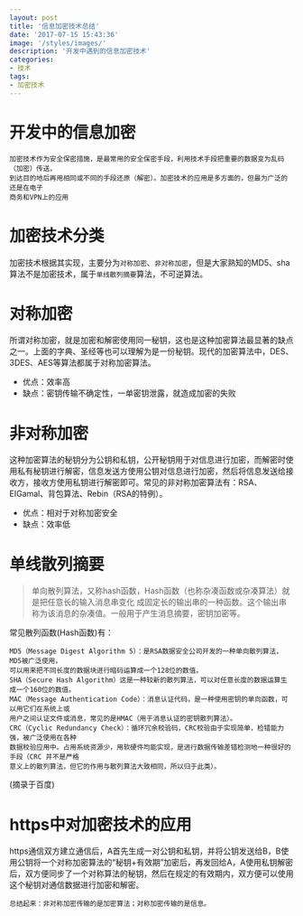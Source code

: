 ```yaml
---
layout: post
title: '信息加密技术总结'
date: '2017-07-15 15:43:36'
image: '/styles/images/'
description: '开发中遇到的信息加密技术'
categories:
- 技术
tags:
- 加密技术
---
```


开发中的信息加密
===
    加密技术作为安全保密措施，是最常用的安全保密手段，利用技术手段把重要的数据变为乱码（加密）传送，
    到达目的地后再用相同或不同的手段还原（解密）。加密技术的应用是多方面的，但最为广泛的还是在电子
    商务和VPN上的应用


加密技术分类
===
加密技术根据其实现，主要分为`对称加密`、`非对称加密`，但是大家熟知的MD5、sha算法不是加密技术，属于`单线散列摘要`算法，不可逆算法。

对称加密
===
所谓对称加密，就是加密和解密使用同一秘钥，这也是这种加密算法最显著的缺点之一。上面的字典、圣经等也可以理解为是一份秘钥。现代的加密算法中，DES、3DES、AES等算法都属于对称加密算法。

- 优点：效率高
- 缺点：密钥传输不确定性，一单密钥泄露，就造成加密的失败

非对称加密
===
这种加密算法的秘钥分为公钥和私钥，公开秘钥用于对信息进行加密，而解密时使用私有秘钥进行解密，信息发送方使用公钥对信息进行加密，然后将信息发送给接收方，接收方使用私钥进行解密即可。常见的非对称加密算法有：RSA、EIGamal、背包算法、Rebin（RSA的特例）。

- 优点：相对于对称加密安全
- 缺点：效率低

单线散列摘要
===
> 单向散列算法，又称hash函数，Hash函数（也称杂凑函数或杂凑算法）就是把任意长的输入消息串变化
> 成固定长的输出串的一种函数。这个输出串称为该消息的杂凑值。一般用于产生消息摘要，密钥加密等。

常见散列函数(Hash函数)有：

    MD5（Message Digest Algorithm 5）：是RSA数据安全公司开发的一种单向散列算法，MD5被广泛使用，
    可以用来把不同长度的数据块进行暗码运算成一个128位的数值。
    SHA（Secure Hash Algorithm）这是一种较新的散列算法，可以对任意长度的数据运算生成一个160位的数值。
    MAC（Message Authentication Code）：消息认证代码，是一种使用密钥的单向函数，可以用它们在系统上或
    用户之间认证文件或消息，常见的是HMAC（用于消息认证的密钥散列算法）。
    CRC（Cyclic Redundancy Check）：循环冗余校验码，CRC校验由于实现简单，检错能力强，被广泛使用在各种
    数据校验应用中。占用系统资源少，用软硬件均能实现，是进行数据传输差错检测地一种很好的手段（CRC 并不是严格
    意义上的散列算法，但它的作用与散列算法大致相同，所以归于此类）。
    
(摘录于百度)

https中对加密技术的应用
===
https通信双方建立通信后，A首先生成一对公钥和私钥，并将公钥发送给B，B使用公钥将一个对称加密算法的“秘钥+有效期”加密后，再发回给A，A使用私钥解密后，双方便同步了一个对称算法的秘钥，然后在规定的有效期内，双方便可以使用这个秘钥对通信数据进行加密和解密。

    总结起来：非对称加密传输的是加密算法；对称加密传输的是信息。
